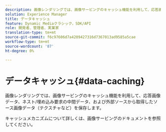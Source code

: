 ```yaml
---
description: 画像レンダリングでは、画像サービングのキャッシュ機能を利用して、応答画像データ、ネスト/埋め込み要求の中間データ、および外部ソースから取得したソース画像データ（テクスチャなど）を保存します。
solution: Experience Manager
title: データキャッシュ
feature: Dynamic Mediaクラシック，SDK/API
role: 開発者、管理者、実業家
translation-type: tm+mt
source-git-commit: f6c97606d7a4209427316d7367013ad9585a5cae
workflow-type: tm+mt
source-wordcount: '87'
ht-degree: 0%

---
```



# データキャッシュ{#data-caching}

画像レンダリングでは、画像サービングのキャッシュ機能を利用して、応答画像データ、ネスト/埋め込み要求の中間データ、および外部ソースから取得したソース画像データ（テクスチャなど）を保存します。

キャッシュメカニズムについて詳しくは、画像サービングのドキュメントを参照してください。
